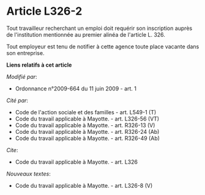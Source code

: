 # Article L326-2

Tout travailleur recherchant un emploi doit requérir son inscription auprès de l'institution mentionnée au premier alinéa de
l'article L. 326. 

Tout employeur est tenu de notifier à cette agence toute place vacante dans son entreprise.

**Liens relatifs à cet article**

_Modifié par_:

  - Ordonnance n°2009-664 du 11 juin 2009 - art. 1

_Cité par_:

  - Code de l'action sociale et des familles - art. L549-1 (T)
  - Code du travail applicable à Mayotte. - art. L326-56 (VT)
  - Code du travail applicable à Mayotte. - art. R326-13 (V)
  - Code du travail applicable à Mayotte. - art. R326-24 (Ab)
  - Code du travail applicable à Mayotte. - art. R326-49 (Ab)

_Cite_:

  - Code du travail applicable à Mayotte. - art. L326

_Nouveaux textes_:

  - Code du travail applicable à Mayotte. - art. L326-8 (V)
